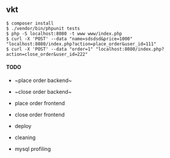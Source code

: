 vkt
---


```
$ composer install
$ ./vendor/bin/phpunit tests
$ php -S localhost:8080 -t www www/index.php
$ curl -X 'POST' --data "name=sdsdsd&price=1000" "localhost:8080/index.php?action=place_order&user_id=111"
$ curl -X 'POST' --data "order=1" "localhost:8080/index.php?action=close_order&user_id=222"

```


#### TODO

- ~place order backend~
- ~close order backend~

- place order frontend
- close order frontend

- deploy
- cleaning
- mysql profiling
